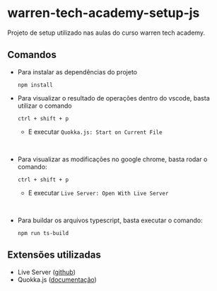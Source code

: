 # warren-tech-academy-setup-js

Projeto de setup utilizado nas aulas do curso warren tech academy.

## Comandos

- Para instalar as dependências do projeto
    ```
    npm install
    ```


- Para visualizar o resultado de operações dentro do vscode, basta utilizar o comando
    ```
    ctrl + shift + p
    ```
    - E executar `Quokka.js: Start on Current File`

<br/>

- Para visualizar as modificações no google chrome, basta rodar o comando:
    ```
    ctrl + shift + p
    ```
    - E executar `Live Server: Open With Live Server`

<br/>

- Para buildar os arquivos typescript, basta executar o comando:
    ```
    npm run ts-build
    ```



## Extensões utilizadas
- Live Server ([github](https://github.com/ritwickdey/vscode-live-server))
- Quokka.js ([documentação](https://quokkajs.com/))